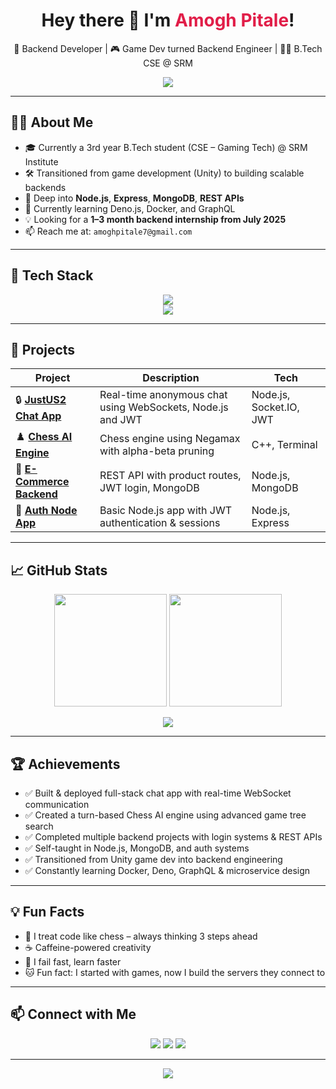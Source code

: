 <!-- GitHub README for Amogh Pitale | Created by Master Interview 🚀 -->

<h1 align="center">
  Hey there 👋 I'm <span style="color:#e11d48">Amogh Pitale</span>!
</h1>

<p align="center">
  🚀 Backend Developer | 🎮 Game Dev turned Backend Engineer | 👨‍🎓 B.Tech CSE @ SRM
</p>

<p align="center">
  <img src="https://readme-typing-svg.herokuapp.com/?lines=Turning+coffee+into+clean+code...;Backend+with+Node.js+%26+MongoDB;Always+learning+something+new+🚀&center=true&width=500&height=45">
</p>

---

## 👨‍💻 About Me

- 🎓 Currently a 3rd year B.Tech student (CSE – Gaming Tech) @ SRM Institute  
- 🛠️ Transitioned from game development (Unity) to building scalable backends  
- 🌱 Deep into **Node.js**, **Express**, **MongoDB**, **REST APIs**  
- 💬 Currently learning Deno.js, Docker, and GraphQL  
- 💡 Looking for a **1–3 month backend internship from July 2025**
- 📫 Reach me at: `amoghpitale7@gmail.com`

---

## 🔧 Tech Stack

<p align="center">
  <img src="https://skillicons.dev/icons?i=nodejs,express,javascript,mongodb,git,github,cpp,sql,postman,docker" /><br>
  <img src="https://skillicons.dev/icons?i=unity,html,css,firebase" />
</p>

---

## 🚀 Projects

| Project | Description | Tech |
|--------|-------------|------|
| 🔒 [**JustUS2 Chat App**](https://github.com/SteamonAP/JustUS2-Chat-app) | Real-time anonymous chat using WebSockets, Node.js and JWT | Node.js, Socket.IO, JWT |
| ♟️ [**Chess AI Engine**](https://github.com/SteamonAP/chess-ai-negamax) | Chess engine using Negamax with alpha-beta pruning | C++, Terminal |
| 🛒 [**E-Commerce Backend**](https://github.com/SteamonAP/ecommerce-api) | REST API with product routes, JWT login, MongoDB | Node.js, MongoDB |
| 🔐 [**Auth Node App**](https://github.com/SteamonAP/auth-node-app) | Basic Node.js app with JWT authentication & sessions | Node.js, Express |

---

## 📈 GitHub Stats

<p align="center">
  <img src="https://github-readme-stats.vercel.app/api?username=SteamonAP&show_icons=true&theme=radical" height="180" />
  <img src="https://github-readme-streak-stats.herokuapp.com/?user=SteamonAP&theme=radical" height="180" />
</p>

<p align="center">
  <img src="https://github-readme-stats.vercel.app/api/top-langs/?username=SteamonAP&layout=compact&theme=radical" />
</p>

---

## 🏆 Achievements

- ✅ Built & deployed full-stack chat app with real-time WebSocket communication  
- ✅ Created a turn-based Chess AI engine using advanced game tree search  
- ✅ Completed multiple backend projects with login systems & REST APIs  
- ✅ Self-taught in Node.js, MongoDB, and auth systems  
- ✅ Transitioned from Unity game dev into backend engineering  
- ✅ Constantly learning Docker, Deno, GraphQL & microservice design

---

## 💡 Fun Facts

- 🧠 I treat code like chess – always thinking 3 steps ahead  
- ☕ Caffeine-powered creativity  
- 🎯 I fail fast, learn faster  
- 🐱 Fun fact: I started with games, now I build the servers they connect to

---

## 📫 Connect with Me

<p align="center">
  <a href="mailto:youremail@example.com"><img src="https://img.shields.io/badge/-Gmail-D14836?style=for-the-badge&logo=gmail&logoColor=white"></a>
  <a href="https://www.linkedin.com/in/amogh-pitale-603781255/"><img src="https://img.shields.io/badge/-LinkedIn-blue?style=for-the-badge&logo=linkedin"></a>
  <a href="https://github.com/SteamonAP"><img src="https://img.shields.io/badge/-GitHub-black?style=for-the-badge&logo=github"></a>
</p>

---

<p align="center">
  <img src="https://quotes-github-readme.vercel.app/api?type=horizontal&theme=radical">
</p>
